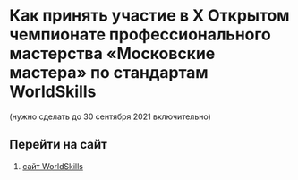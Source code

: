 # Как принять участие в X Открытом чемпионате профессионального мастерства «Московские мастера» по стандартам WorldSkills
(нужно сделать до 30 сентября 2021 включительно)
## Перейти на сайт
1. [сайт WorldSkills](https://ochm21.worldskills.moscow/)

